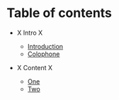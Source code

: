 # Table of contents

* X Intro X
  * [Introduction](docs/01_01_Introduction.md)
  * [Colophone](docs/01_02_Colophone.md)

* X Content X
  * [One](docs/02_01_article.md)
  * [Two](docs/02_02_article.md)

